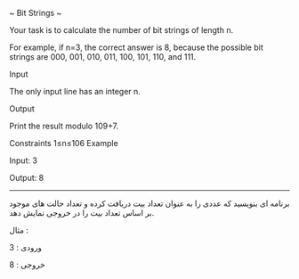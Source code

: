 ~ Bit Strings ~

Your task is to calculate the number of bit strings of length n.

For example, if n=3, the correct answer is 8, because the possible bit strings are 000, 001, 010, 011, 100, 101, 110, and 111.

Input

The only input line has an integer n.

Output

Print the result modulo 109+7.

Constraints
1≤n≤106
Example

Input:
3

Output:
8 

-------------------------------------------------------------------------------

برنامه ای بنویسید که عددی را به عنوان تعداد بیت دریافت کرده و تعداد حالت های موجود بر اساس تعداد بیت را در خروجی نمایش دهد.

مثال : 

ورودی : 
3

خروجی : 
8
